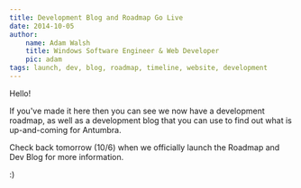 ```yaml
---
title: Development Blog and Roadmap Go Live
date: 2014-10-05
author:
    name: Adam Walsh
    title: Windows Software Engineer & Web Developer
    pic: adam
tags: launch, dev, blog, roadmap, timeline, website, development
---
```


Hello!

If you've made it here then you can see we now have a development roadmap, as well
as a development blog that you can use to find out what is up-and-coming for
Antumbra.

Check back tomorrow (10/6) when we officially launch the Roadmap and Dev Blog
for more information.

:)
